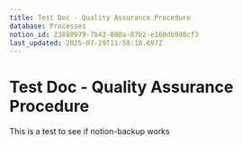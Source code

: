```yaml
---
title: Test Doc - Quality Assurance Procedure
database: Processes
notion_id: 23880979-7b42-800a-87b2-e160db9d0cf3
last_updated: 2025-07-29T11:58:18.697Z
---
```


# Test Doc - Quality Assurance Procedure


This is a test to see if notion-backup works

